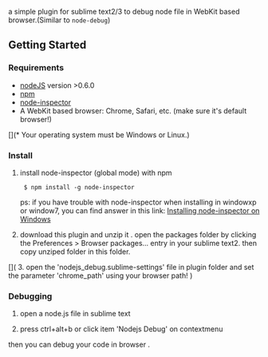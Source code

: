 a  simple plugin for sublime text2/3 to debug node file  in  WebKit based browser.(Similar to `node-debug`)

## Getting Started


### Requirements

* [nodeJS](http://github.com/ry/node) version >0.6.0
* [npm](http://github.com/isaacs/npm)
* [node-inspector](https://github.com/dannycoates/node-inspector)
* A WebKit based browser: Chrome, Safari, etc. (make sure it's default browser!)

[](* Your operating system must be Windows or Linux.)

### Install

1. install node-inspector (global mode) with npm

        $ npm install -g node-inspector

   ps: if you have trouble with  node-inspector when installing in  windowxp or window7, you can find answer in this link: [Installing node-inspector on Windows](http://stackoverflow.com/questions/11695739/installing-node-inspector-on-windows)

2. download this plugin and unzip it . open the packages folder  by  clicking  the Preferences > Browser packages... entry in your sublime text2. then copy unziped folder in this folder.

[](
3. open  the  'nodejs_debug.sublime-settings'  file in plugin folder and set the parameter 'chrome_path' using your browser path!
)

### Debugging

1. open a node.js file in sublime text

2. press ctrl+alt+b or click  item 'Nodejs Debug' on  contextmenu

then you can debug your code in browser .




